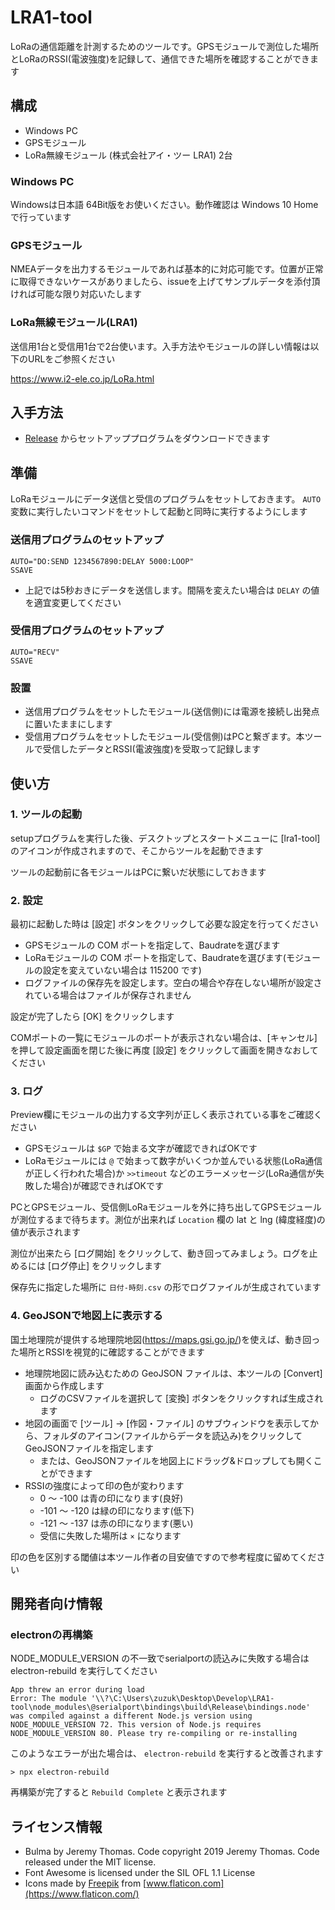 # LRA1-tool

LoRaの通信距離を計測するためのツールです。GPSモジュールで測位した場所とLoRaのRSSI(電波強度)を記録して、通信できた場所を確認することができます

## 構成

* Windows PC
* GPSモジュール
* LoRa無線モジュール (株式会社アイ・ツー LRA1) 2台

### Windows PC

Windowsは日本語 64Bit版をお使いください。動作確認は Windows 10 Home で行っています

### GPSモジュール

NMEAデータを出力するモジュールであれば基本的に対応可能です。位置が正常に取得できないケースがありましたら、issueを上げてサンプルデータを添付頂ければ可能な限り対応いたします

### LoRa無線モジュール(LRA1)

送信用1台と受信用1台で2台使います。入手方法やモジュールの詳しい情報は以下のURLをご参照ください

<https://www.i2-ele.co.jp/LoRa.html>

## 入手方法

* [Release](https://github.com/SuzukIoT/LRA1-tool/releases) からセットアッププログラムをダウンロードできます

## 準備

LoRaモジュールにデータ送信と受信のプログラムをセットしておきます。 `AUTO` 変数に実行したいコマンドをセットして起動と同時に実行するようにします

### 送信用プログラムのセットアップ

```vbnet
AUTO="DO:SEND 1234567890:DELAY 5000:LOOP"
SSAVE
```

* 上記では5秒おきにデータを送信します。間隔を変えたい場合は `DELAY` の値を適宜変更してください

### 受信用プログラムのセットアップ

```vbnet
AUTO="RECV"
SSAVE
```

### 設置

* 送信用プログラムをセットしたモジュール(送信側)には電源を接続し出発点に置いたままにします
* 受信用プログラムをセットしたモジュール(受信側)はPCと繋ぎます。本ツールで受信したデータとRSSI(電波強度)を受取って記録します

## 使い方

### 1. ツールの起動

setupプログラムを実行した後、デスクトップとスタートメニューに [lra1-tool] のアイコンが作成されますので、そこからツールを起動できます

ツールの起動前に各モジュールはPCに繋いだ状態にしておきます

### 2. 設定

最初に起動した時は [設定] ボタンをクリックして必要な設定を行ってください

* GPSモジュールの COM ポートを指定して、Baudrateを選びます
* LoRaモジュールの COM ポートを指定して、Baudrateを選びます(モジュールの設定を変えていない場合は 115200 です)
* ログファイルの保存先を設定します。空白の場合や存在しない場所が設定されている場合はファイルが保存されません

設定が完了したら [OK] をクリックします

COMポートの一覧にモジュールのポートが表示されない場合は、[キャンセル] を押して設定画面を閉じた後に再度 [設定] をクリックして画面を開きなおしてください

### 3. ログ

Preview欄にモジュールの出力する文字列が正しく表示されている事をご確認ください

* GPSモジュールは `$GP` で始まる文字が確認できればOKです
* LoRaモジュールには `@` で始まって数字がいくつか並んでいる状態(LoRa通信が正しく行われた場合)か `>>timeout` などのエラーメッセージ(LoRa通信が失敗した場合)が確認できればOKです

PCとGPSモジュール、受信側LoRaモジュールを外に持ち出してGPSモジュールが測位するまで待ちます。測位が出来れば `Location` 欄の lat と lng (緯度経度)の値が表示されます

測位が出来たら [ログ開始] をクリックして、動き回ってみましょう。ログを止めるには [ログ停止] をクリックします

保存先に指定した場所に `日付-時刻.csv` の形でログファイルが生成されています

### 4. GeoJSONで地図上に表示する

国土地理院が提供する地理院地図(<https://maps.gsi.go.jp/>)を使えば、動き回った場所とRSSIを視覚的に確認することができます

* 地理院地図に読み込むための GeoJSON ファイルは、本ツールの [Convert] 画面から作成します
  * ログのCSVファイルを選択して [変換] ボタンをクリックすれば生成されます
* 地図の画面で [ツール] → [作図・ファイル] のサブウィンドウを表示してから、フォルダのアイコン(ファイルからデータを読込み)をクリックしてGeoJSONファイルを指定します
  * または、GeoJSONファイルを地図上にドラッグ&ドロップしても開くことができます
* RSSIの強度によって印の色が変わります
  * 0 ～ -100 は青の印になります(良好)
  * -101 ～ -120 は緑の印になります(低下)
  * -121 ～ -137 は赤の印になります(悪い)
  * 受信に失敗した場所は `×` になります

印の色を区別する閾値は本ツール作者の目安値ですので参考程度に留めてください

## 開発者向け情報

### electronの再構築

NODE_MODULE_VERSION の不一致でserialportの読込みに失敗する場合は electron-rebuild を実行してください

```shell-session
App threw an error during load
Error: The module '\\?\C:\Users\zuzuk\Desktop\Develop\LRA1-tool\node_modules\@serialport\bindings\build\Release\bindings.node'
was compiled against a different Node.js version using
NODE_MODULE_VERSION 72. This version of Node.js requires
NODE_MODULE_VERSION 80. Please try re-compiling or re-installing
```

このようなエラーが出た場合は、 `electron-rebuild` を実行すると改善されます

```shell-session
> npx electron-rebuild
```

再構築が完了すると `Rebuild Complete` と表示されます

## ライセンス情報

* Bulma by Jeremy Thomas.
  Code copyright 2019 Jeremy Thomas. Code released under the MIT license.
* Font Awesome is licensed under the SIL OFL 1.1 License
* Icons made by [Freepik](https://www.flaticon.com/authors/freepik) from [www.flaticon.com](https://www.flaticon.com/)
